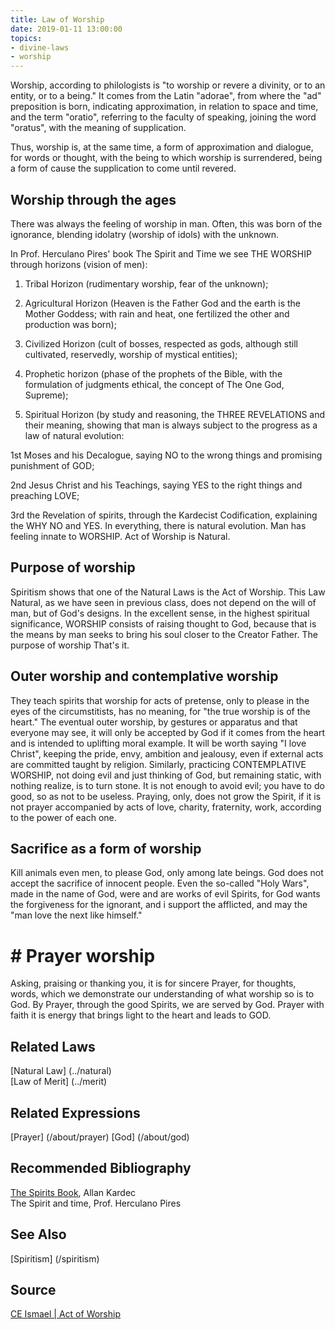 ```yaml
---
title: Law of Worship
date: 2019-01-11 13:00:00
topics: 
- divine-laws
- worship
---
```


Worship, according to philologists is "to worship or revere a divinity, or to an
entity, or to a being." It comes from the Latin "adorae", from where the "ad"
preposition is born, indicating approximation, in relation to space and time,
and the term "oratio", referring to the faculty of speaking, joining the word
"oratus", with the meaning of supplication. 

Thus, worship is, at the same time, a form of approximation and dialogue, for
words or thought, with the being to which worship is surrendered, being a form
of cause the supplication to come until revered.

## Worship through the ages
There was always the feeling of worship in man. Often, this was born of the
ignorance, blending idolatry (worship of idols) with the unknown. 

In Prof. Herculano Pires' book The Spirit and Time we see THE WORSHIP through
horizons (vision of men): 

1) Tribal Horizon (rudimentary worship, fear of the unknown); 

2) Agricultural Horizon (Heaven is the Father God and the earth is the Mother Goddess; with rain and
heat, one fertilized the other and production was born); 

3) Civilized Horizon
(cult of bosses, respected as gods, although still cultivated,
reservedly, worship of mystical entities); 

4) Prophetic horizon (phase of the prophets of the Bible, with the formulation of judgments
ethical, the concept of The One God, Supreme); 

5) Spiritual Horizon (by study and reasoning, the THREE
REVELATIONS and their meaning, showing that man is always subject to the
progress as a law of natural evolution: 

1st Moses and his Decalogue, saying NO to the wrong things and promising punishment of
GOD; 

2nd Jesus Christ and his Teachings, saying YES to the right things and
preaching LOVE; 

3rd the Revelation of spirits, through the Kardecist Codification, explaining the
WHY NO and YES. In everything, there is natural evolution. Man has feeling
innate to WORSHIP.  Act of Worship is Natural.

## Purpose of worship
Spiritism shows that one of the Natural Laws is the Act of Worship. This Law
Natural, as we have seen in previous class, does not depend on the will of man, but
of God's designs. In the excellent sense, in the highest spiritual significance,
WORSHIP consists of raising thought to God, because that is the means by
man seeks to bring his soul closer to the Creator Father. The purpose of worship
That's it.

## Outer worship and contemplative worship
They teach spirits that worship for acts of pretense, only to please
in the eyes of the circumstitists, has no meaning, for "the true
worship is of the heart." The eventual outer worship, by gestures or apparatus and
that everyone may see, it will only be accepted by God if it comes from the heart and is intended to
uplifting moral example. It will be worth saying "I love Christ", keeping the
pride, envy, ambition and jealousy, even if external acts are committed
taught by religion. Similarly, practicing CONTEMPLATIVE WORSHIP, not
doing evil and just thinking of God, but remaining static, with nothing
realize, is to turn stone. It is not enough to avoid evil; you have to do good, so as not to
be useless. Praying, only, does not grow the Spirit, if it is not prayer
accompanied by acts of love, charity, fraternity, work, according to
the power of each one.

## Sacrifice as a form of worship
Kill animals even men, to please God, only among late beings.
God does not accept the sacrifice of innocent people. Even the so-called "Holy Wars",
made in the name of God, were and are works of evil Spirits, for God wants the
forgiveness for the ignorant, and i support the afflicted, and may the "man love the next
like himself."

# # Prayer worship
Asking, praising or thanking you, it is for sincere Prayer, for thoughts,
words, which we demonstrate our understanding of what worship so is to God.
By Prayer, through the good Spirits, we are served by God. Prayer with faith
it is energy that brings light to the heart and leads to GOD.


## Related Laws
[Natural Law] (../natural)  
[Law of Merit] (../merit)  

## Related Expressions
[Prayer] (/about/prayer)
[God] (/about/god)

## Recommended Bibliography
[The Spirits Book](/books/spirits-book), Allan Kardec  
The Spirit and time, Prof. Herculano Pires

## See Also
[Spiritism] (/spiritism)

## Source
[CE Ismael | Act of Worship](https://www.ceismael.com.br/download/apostila/apost1.htm#LEI%20DE%20ADORA%C3%87%C3%83O)


